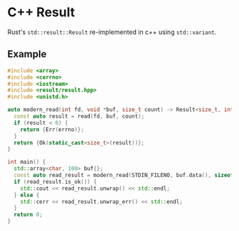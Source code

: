 # C++ Result
Rust's `std::result::Result` re-implemented in c++ using `std::variant`.

## Example
```c++
#include <array>
#include <cerrno>
#include <iostream>
#include <result/result.hpp>
#include <unistd.h>

auto modern_read(int fd, void *buf, size_t count) -> Result<size_t, int> {
  const auto result = read(fd, buf, count);
  if (result < 0) {
    return {Err(errno)};
  }
  return {Ok(static_cast<size_t>(result))};
}

int main() {
  std::array<char, 100> buf{};
  const auto read_result = modern_read(STDIN_FILENO, buf.data(), sizeof(buf));
  if (read_result.is_ok()) {
    std::cout << read_result.unwrap() << std::endl;
  } else {
    std::cerr << read_result.unwrap_err() << std::endl;
  }
  return 0;
}
```
